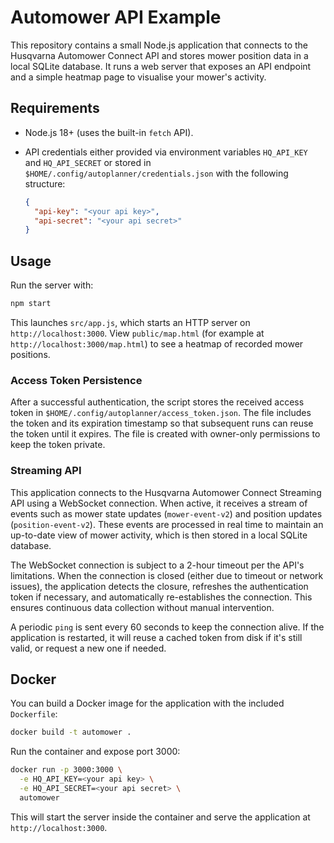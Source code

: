 # Automower API Example

This repository contains a small Node.js application that connects to the Husqvarna Automower Connect API and stores mower position data in a local SQLite database. It runs a web server that exposes an API endpoint and a simple heatmap page to visualise your mower's activity.

## Requirements

- Node.js 18+ (uses the built-in `fetch` API).
- API credentials either provided via environment variables `HQ_API_KEY` and `HQ_API_SECRET` or stored in `$HOME/.config/autoplanner/credentials.json` with the following structure:

  ```json
  {
    "api-key": "<your api key>",
    "api-secret": "<your api secret>"
  }
  ```

## Usage

Run the server with:

```bash
npm start
```

This launches `src/app.js`, which starts an HTTP server on `http://localhost:3000`. View `public/map.html` (for example at `http://localhost:3000/map.html`) to see a heatmap of recorded mower positions.

### Access Token Persistence

After a successful authentication, the script stores the received access token in
`$HOME/.config/autoplanner/access_token.json`. The file includes the token and
its expiration timestamp so that subsequent runs can reuse the token until it
expires. The file is created with owner-only permissions to keep the token
private.

### Streaming API

This application connects to the Husqvarna Automower Connect Streaming API using a WebSocket connection. When active, it receives a stream of events such as mower state updates (`mower-event-v2`) and position updates (`position-event-v2`). These events are processed in real time to maintain an up-to-date view of mower activity, which is then stored in a local SQLite database.

The WebSocket connection is subject to a 2-hour timeout per the API's limitations. When the connection is closed (either due to timeout or network issues), the application detects the closure, refreshes the authentication token if necessary, and automatically re-establishes the connection. This ensures continuous data collection without manual intervention.

A periodic `ping` is sent every 60 seconds to keep the connection alive. If the application is restarted, it will reuse a cached token from disk if it's still valid, or request a new one if needed.

## Docker

You can build a Docker image for the application with the included `Dockerfile`:

```bash
docker build -t automower .
```

Run the container and expose port 3000:

```bash
docker run -p 3000:3000 \
  -e HQ_API_KEY=<your api key> \
  -e HQ_API_SECRET=<your api secret> \
  automower
```

This will start the server inside the container and serve the application at `http://localhost:3000`.
